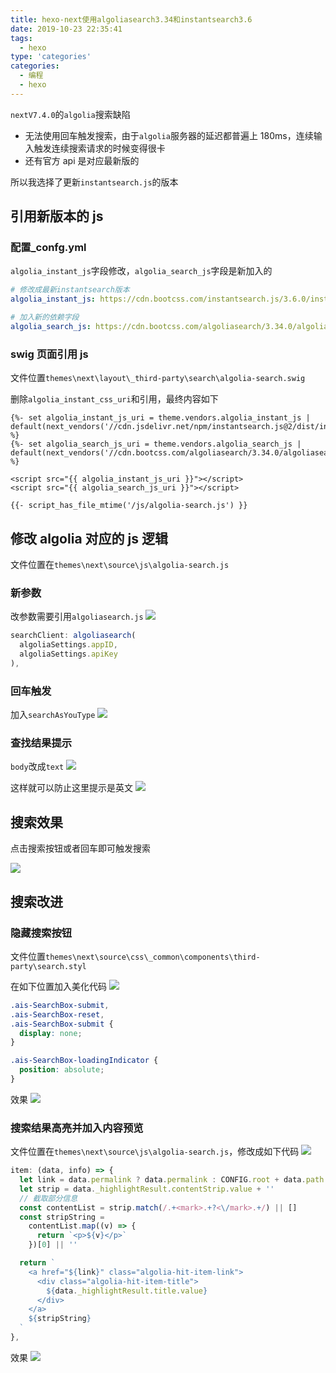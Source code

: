 ```yaml
---
title: hexo-next使用algoliasearch3.34和instantsearch3.6
date: 2019-10-23 22:35:41
tags:
  - hexo
type: 'categories'
categories:
  - 编程
  - hexo
---
```


`nextV7.4.0`的`algolia`搜索缺陷

- 无法使用回车触发搜索，由于`algolia`服务器的延迟都普遍上 180ms，连续输入触发连续搜索请求的时候变得很卡
- 还有官方 api 是对应最新版的

所以我选择了更新`instantsearch.js`的版本

<!-- more -->

## 引用新版本的 js

### 配置\_confg.yml

`algolia_instant_js`字段修改，`algolia_search_js`字段是新加入的

```yml
# 修改成最新instantsearch版本
algolia_instant_js: https://cdn.bootcss.com/instantsearch.js/3.6.0/instantsearch.production.min.js

# 加入新的依赖字段
algolia_search_js: https://cdn.bootcss.com/algoliasearch/3.34.0/algoliasearch.min.js
```

### swig 页面引用 js

文件位置`themes\next\layout\_third-party\search\algolia-search.swig`

删除`algolia_instant_css_uri`和引用，最终内容如下

```django
{%- set algolia_instant_js_uri = theme.vendors.algolia_instant_js | default(next_vendors('//cdn.jsdelivr.net/npm/instantsearch.js@2/dist/instantsearch.min.js')) %}
{%- set algolia_search_js_uri = theme.vendors.algolia_search_js | default(next_vendors('//cdn.bootcss.com/algoliasearch/3.34.0/algoliasearch.min.js')) %}

<script src="{{ algolia_instant_js_uri }}"></script>
<script src="{{ algolia_search_js_uri }}"></script>

{{- script_has_file_mtime('/js/algolia-search.js') }}
```

## 修改 algolia 对应的 js 逻辑

文件位置在`themes\next\source\js\algolia-search.js`

### 新参数

改参数需要引用`algoliasearch.js`
![](http://bhyblog.oss-cn-shenzhen.aliyuncs.com/hexo/Code_WusGKNrP3d.png)

```js
searchClient: algoliasearch(
  algoliaSettings.appID,
  algoliaSettings.apiKey
),
```

### 回车触发

加入`searchAsYouType`
![](http://bhyblog.oss-cn-shenzhen.aliyuncs.com/hexo/Code_ajc6kb4qmb.png)

### 查找结果提示

`body`改成`text`
![](http://bhyblog.oss-cn-shenzhen.aliyuncs.com/hexo/Code_RIG9UtnxWJ.png)

这样就可以防止这里提示是英文
![](http://bhyblog.oss-cn-shenzhen.aliyuncs.com/hexo/chrome_EDGV7pvE4a.png)

## 搜索效果

点击搜索按钮或者回车即可触发搜索

![](http://bhyblog.oss-cn-shenzhen.aliyuncs.com/hexo/chrome_MnvPirrGEN.png)

## 搜索改进

### 隐藏搜索按钮

文件位置`themes\next\source\css\_common\components\third-party\search.styl`

在如下位置加入美化代码
![](http://bhyblog.oss-cn-shenzhen.aliyuncs.com/hexo/Code_UtbQXbYYZJ.png)

```css
.ais-SearchBox-submit,
.ais-SearchBox-reset,
.ais-SearchBox-submit {
  display: none;
}

.ais-SearchBox-loadingIndicator {
  position: absolute;
}
```

效果
![](http://bhyblog.oss-cn-shenzhen.aliyuncs.com/hexo/chrome_W21eBlhDMB.png)

### 搜索结果高亮并加入内容预览

文件位置在`themes\next\source\js\algolia-search.js`，修改成如下代码
![](http://bhyblog.oss-cn-shenzhen.aliyuncs.com/hexo/Code_fiXs3jQcEs.png)

```js
item: (data, info) => {
  let link = data.permalink ? data.permalink : CONFIG.root + data.path
  let strip = data._highlightResult.contentStrip.value + ''
  // 截取部分信息
  const contentList = strip.match(/.+<mark>.+?<\/mark>.+/) || []
  const stripString =
    contentList.map((v) => {
      return `<p>${v}</p>`
    })[0] || ''

  return `
    <a href="${link}" class="algolia-hit-item-link">
      <div class="algolia-hit-item-title">
        ${data._highlightResult.title.value}
      </div>
    </a>
    ${stripString}
  `
},
```

效果
![](http://bhyblog.oss-cn-shenzhen.aliyuncs.com/hexo/chrome_RY1qex8rWs.png)

